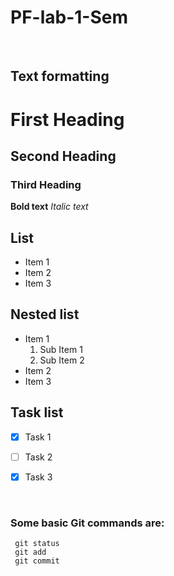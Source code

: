 # PF-lab-1-Sem

<br/>

## Text formatting 

# First Heading 
## Second Heading 
### Third Heading 

**Bold text**
*Italic text*

**List**
---
* Item 1
* Item 2
* Item 3

**Nested list**
---

* Item 1
  1. Sub Item 1
  2. Sub Item 2
* Item 2
* Item 3


**Task list**
--- 
- [x] Task 1
- [ ] Task 2
- [x] Task 3

  

<br/>

### Some basic Git commands are:

```
 git status
 git add
 git commit

```
